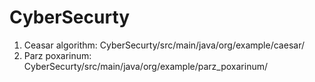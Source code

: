 # CyberSecurty

1. Ceasar algorithm: CyberSecurty/src/main/java/org/example/caesar/
2. Parz poxarinum: CyberSecurty/src/main/java/org/example/parz_poxarinum/
